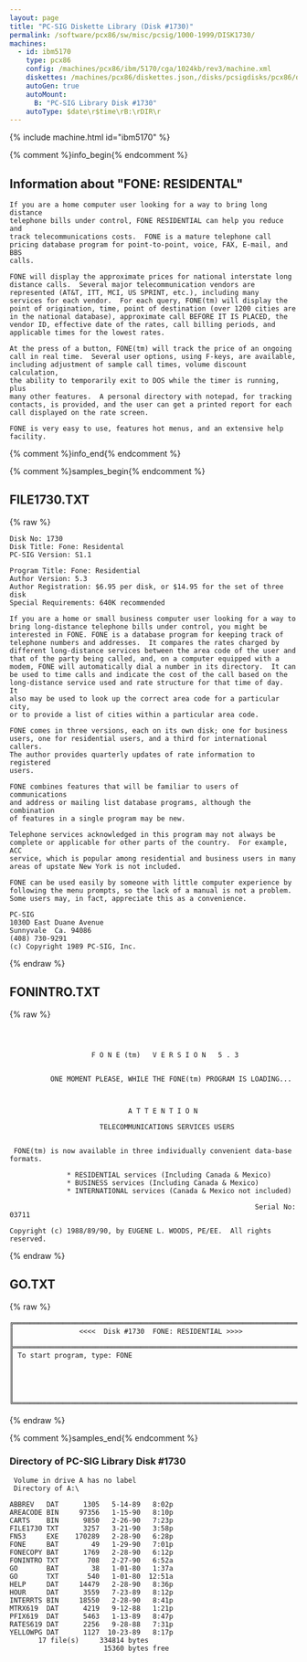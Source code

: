 ```yaml
---
layout: page
title: "PC-SIG Diskette Library (Disk #1730)"
permalink: /software/pcx86/sw/misc/pcsig/1000-1999/DISK1730/
machines:
  - id: ibm5170
    type: pcx86
    config: /machines/pcx86/ibm/5170/cga/1024kb/rev3/machine.xml
    diskettes: /machines/pcx86/diskettes.json,/disks/pcsigdisks/pcx86/diskettes.json
    autoGen: true
    autoMount:
      B: "PC-SIG Library Disk #1730"
    autoType: $date\r$time\rB:\rDIR\r
---
```


{% include machine.html id="ibm5170" %}

{% comment %}info_begin{% endcomment %}

## Information about "FONE: RESIDENTAL"

    If you are a home computer user looking for a way to bring long
    distance
    telephone bills under control, FONE RESIDENTIAL can help you reduce and
    track telecommunications costs.  FONE is a mature telephone call
    pricing database program for point-to-point, voice, FAX, E-mail, and BBS
    calls.
    
    FONE will display the approximate prices for national interstate long
    distance calls.  Several major telecommunication vendors are
    represented (AT&T, ITT, MCI, US SPRINT, etc.), including many
    services for each vendor.  For each query, FONE(tm) will display the
    point of origination, time, point of destination (over 1200 cities are
    in the national database), approximate call BEFORE IT IS PLACED, the
    vendor ID, effective date of the rates, call billing periods, and
    applicable times for the lowest rates.
    
    At the press of a button, FONE(tm) will track the price of an ongoing
    call in real time.  Several user options, using F-keys, are available,
    including adjustment of sample call times, volume discount calculation,
    the ability to temporarily exit to DOS while the timer is running, plus
    many other features.  A personal directory with notepad, for tracking
    contacts, is provided, and the user can get a printed report for each
    call displayed on the rate screen.
    
    FONE is very easy to use, features hot menus, and an extensive help
    facility.
{% comment %}info_end{% endcomment %}

{% comment %}samples_begin{% endcomment %}

## FILE1730.TXT

{% raw %}
```
Disk No: 1730                                                           
Disk Title: Fone: Residental                                            
PC-SIG Version: S1.1                                                    
                                                                        
Program Title: Fone: Residential                                        
Author Version: 5.3                                                     
Author Registration: $6.95 per disk, or $14.95 for the set of three disk
Special Requirements: 640K recommended                                  
                                                                        
If you are a home or small business computer user looking for a way to  
bring long-distance telephone bills under control, you might be         
interested in FONE. FONE is a database program for keeping track of     
telephone numbers and addresses.  It compares the rates charged by      
different long-distance services between the area code of the user and  
that of the party being called, and, on a computer equipped with a      
modem, FONE will automatically dial a number in its directory.  It can  
be used to time calls and indicate the cost of the call based on the    
long-distance service used and rate structure for that time of day.  It 
also may be used to look up the correct area code for a particular city,
or to provide a list of cities within a particular area code.           
                                                                        
FONE comes in three versions, each on its own disk; one for business    
users, one for residential users, and a third for international callers.
The author provides quarterly updates of rate information to registered 
users.                                                                  
                                                                        
FONE combines features that will be familiar to users of communications 
and address or mailing list database programs, although the combination 
of features in a single program may be new.                             
                                                                        
Telephone services acknowledged in this program may not always be       
complete or applicable for other parts of the country.  For example, ACC
service, which is popular among residential and business users in many  
areas of upstate New York is not included.                              
                                                                        
FONE can be used easily by someone with little computer experience by   
following the menu prompts, so the lack of a manual is not a problem.   
Some users may, in fact, appreciate this as a convenience.              
                                                                        
PC-SIG                                                                  
1030D East Duane Avenue                                                 
Sunnyvale  Ca. 94086                                                    
(408) 730-9291                                                          
(c) Copyright 1989 PC-SIG, Inc.                                         
```
{% endraw %}

## FONINTRO.TXT

{% raw %}
```


      
                    F O N E (tm)   V E R S I O N   5 . 3


          ONE MOMENT PLEASE, WHILE THE FONE(tm) PROGRAM IS LOADING...

   

                             A T T E N T I O N

                      TELECOMMUNICATIONS SERVICES USERS


 FONE(tm) is now available in three individually convenient data-base formats.

              * RESIDENTIAL services (Including Canada & Mexico)
              * BUSINESS services (Including Canada & Mexico)
              * INTERNATIONAL services (Canada & Mexico not included)

                                                            Serial No:  03711

Copyright (c) 1988/89/90, by EUGENE L. WOODS, PE/EE.  All rights reserved.

```
{% endraw %}

## GO.TXT

{% raw %}
```
╔═════════════════════════════════════════════════════════════════════════╗
║                <<<<  Disk #1730  FONE: RESIDENTIAL >>>>                 ║
╠═════════════════════════════════════════════════════════════════════════╣
║ To start program, type: FONE                                            ║
║                                                                         ║
║                                                                         ║
╚═════════════════════════════════════════════════════════════════════════╝
```
{% endraw %}

{% comment %}samples_end{% endcomment %}

### Directory of PC-SIG Library Disk #1730

     Volume in drive A has no label
     Directory of A:\

    ABBREV   DAT      1305   5-14-89   8:02p
    AREACODE BIN     97356   1-15-90   8:10p
    CARTS    BIN      9850   2-26-90   7:23p
    FILE1730 TXT      3257   3-21-90   3:58p
    FN53     EXE    170289   2-28-90   6:28p
    FONE     BAT        49   1-29-90   7:01p
    FONECOPY BAT      1769   2-28-90   6:12p
    FONINTRO TXT       708   2-27-90   6:52a
    GO       BAT        38   1-01-80   1:37a
    GO       TXT       540   1-01-80  12:51a
    HELP     DAT     14479   2-28-90   8:36p
    HOUR     DAT      3559   7-23-89   8:12p
    INTERRTS BIN     18550   2-28-90   8:41p
    MTRX619  DAT      4219   9-12-88   1:21p
    PFIX619  DAT      5463   1-13-89   8:47p
    RATES619 DAT      2256   9-28-88   7:31p
    YELLOWPG DAT      1127  10-23-89   8:17p
           17 file(s)     334814 bytes
                           15360 bytes free
